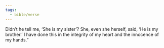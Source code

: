 ```yaml
---
tags:
  - bible/verse
---
```

Didn’t he tell me, ‘She is my sister’? She, even she herself, said, ‘He is my brother.’ I have done this in the integrity of my heart and the innocence of my hands.”